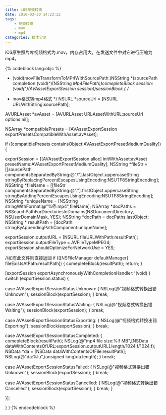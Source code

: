 ```yaml
---
title: iOS视频转换
date: 2016-03-30 14:23:22
tags:
    - 视频转换
    - mov
    - mp4
categories: 技术分享
---
```

iOS原生照片库视频格式为.mov，内存占用大，在发送文件中对它进行压缩为mp4。
<!-- more -->

{% codeblock lang:objc %}
- (void)movFileTransformToMP4WithSourcePath:(NSString *)sourcePath completion:(void(^)(NSString *Mp4FilePath))comepleteBlock session:(void(^)(AVAssetExportSession *session))sessionBlock
{
/**
*  mov格式转mp4格式
*/
NSURL *sourceUrl = [NSURL URLWithString:sourcePath];

AVURLAsset *avAsset = [AVURLAsset URLAssetWithURL:sourceUrl options:nil];

NSArray *compatiblePresets = [AVAssetExportSession exportPresetsCompatibleWithAsset:avAsset];

if ([compatiblePresets containsObject:AVAssetExportPresetMediumQuality]) {

exportSession = [[AVAssetExportSession alloc] initWithAsset:avAsset presetName:AVAssetExportPresetMediumQuality];
NSString *fileStr = [[sourcePath componentsSeparatedByString:@"/"].lastObject.uppercaseString stringByReplacingPercentEscapesUsingEncoding:NSUTF8StringEncoding];
NSString *fileName = [[fileStr componentsSeparatedByString:@"."].firstObject.uppercaseString stringByAddingPercentEscapesUsingEncoding:NSUTF8StringEncoding];
NSString *uniqueName = [NSString stringWithFormat:@"%@.mp4",fileName];
NSArray *docPaths = NSSearchPathForDirectoriesInDomains(NSDocumentDirectory, NSUserDomainMask, YES);
NSString *docPath = docPaths.lastObject;
NSString * resultPath = [docPath stringByAppendingPathComponent:uniqueName];

exportSession.outputURL = [NSURL fileURLWithPath:resultPath];
exportSession.outputFileType = AVFileTypeMPEG4;
exportSession.shouldOptimizeForNetworkUse = YES;

//如有此文件则直接返回
if ([[NSFileManager defaultManager] fileExistsAtPath:resultPath]) {
comepleteBlock(resultPath);
return;
}

[exportSession exportAsynchronouslyWithCompletionHandler:^(void)
{
switch (exportSession.status) {

case AVAssetExportSessionStatusUnknown:
{
NSLog(@"视频格式转换出错Unknown");
sessionBlock(exportSession);
}
break;

case AVAssetExportSessionStatusWaiting:
{
NSLog(@"视频格式转换出错Waiting");
sessionBlock(exportSession);
}
break;

case AVAssetExportSessionStatusExporting:
{
NSLog(@"视频格式转换出错Exporting");
sessionBlock(exportSession);
}
break;

case AVAssetExportSessionStatusCompleted:
{
comepleteBlock(resultPath);
NSLog(@"mp4 file size:%lf MB",[NSData dataWithContentsOfURL:exportSession.outputURL].length/1024.f/1024.f);
NSData *da = [NSData dataWithContentsOfFile:resultPath];
NSLog(@"da:%lu",(unsigned long)da.length);
}
break;

case AVAssetExportSessionStatusFailed:
{
NSLog(@"视频格式转换出错Unknown");
sessionBlock(exportSession);
}
break;

case AVAssetExportSessionStatusCancelled:
{
NSLog(@"视频格式转换出错Cancelled");
sessionBlock(exportSession);
}
break;
}

}];

}
}
{% endcodeblock %}
